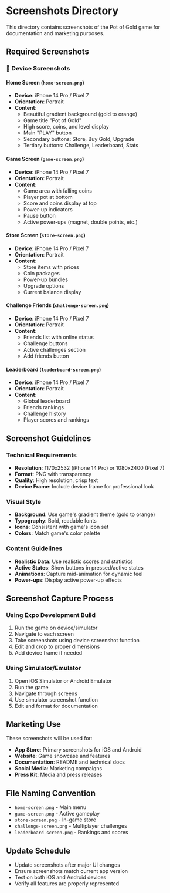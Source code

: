 # Screenshots Directory

This directory contains screenshots of the Pot of Gold game for documentation and marketing purposes.

## Required Screenshots

### 📱 Device Screenshots

#### Home Screen (`home-screen.png`)
- **Device**: iPhone 14 Pro / Pixel 7
- **Orientation**: Portrait
- **Content**: 
  - Beautiful gradient background (gold to orange)
  - Game title "Pot of Gold"
  - High score, coins, and level display
  - Main "PLAY" button
  - Secondary buttons: Store, Buy Gold, Upgrade
  - Tertiary buttons: Challenge, Leaderboard, Stats

#### Game Screen (`game-screen.png`)
- **Device**: iPhone 14 Pro / Pixel 7
- **Orientation**: Portrait
- **Content**:
  - Game area with falling coins
  - Player pot at bottom
  - Score and coins display at top
  - Power-up indicators
  - Pause button
  - Active power-ups (magnet, double points, etc.)

#### Store Screen (`store-screen.png`)
- **Device**: iPhone 14 Pro / Pixel 7
- **Orientation**: Portrait
- **Content**:
  - Store items with prices
  - Coin packages
  - Power-up bundles
  - Upgrade options
  - Current balance display

#### Challenge Friends (`challenge-screen.png`)
- **Device**: iPhone 14 Pro / Pixel 7
- **Orientation**: Portrait
- **Content**:
  - Friends list with online status
  - Challenge buttons
  - Active challenges section
  - Add friends button

#### Leaderboard (`leaderboard-screen.png`)
- **Device**: iPhone 14 Pro / Pixel 7
- **Orientation**: Portrait
- **Content**:
  - Global leaderboard
  - Friends rankings
  - Challenge history
  - Player scores and rankings

## Screenshot Guidelines

### Technical Requirements
- **Resolution**: 1170x2532 (iPhone 14 Pro) or 1080x2400 (Pixel 7)
- **Format**: PNG with transparency
- **Quality**: High resolution, crisp text
- **Device Frame**: Include device frame for professional look

### Visual Style
- **Background**: Use game's gradient theme (gold to orange)
- **Typography**: Bold, readable fonts
- **Icons**: Consistent with game's icon set
- **Colors**: Match game's color palette

### Content Guidelines
- **Realistic Data**: Use realistic scores and statistics
- **Active States**: Show buttons in pressed/active states
- **Animations**: Capture mid-animation for dynamic feel
- **Power-ups**: Display active power-up effects

## Screenshot Capture Process

### Using Expo Development Build
1. Run the game on device/simulator
2. Navigate to each screen
3. Take screenshots using device screenshot function
4. Edit and crop to proper dimensions
5. Add device frame if needed

### Using Simulator/Emulator
1. Open iOS Simulator or Android Emulator
2. Run the game
3. Navigate through screens
4. Use simulator screenshot function
5. Edit and format for documentation

## Marketing Use

These screenshots will be used for:
- **App Store**: Primary screenshots for iOS and Android
- **Website**: Game showcase and features
- **Documentation**: README and technical docs
- **Social Media**: Marketing campaigns
- **Press Kit**: Media and press releases

## File Naming Convention
- `home-screen.png` - Main menu
- `game-screen.png` - Active gameplay
- `store-screen.png` - In-game store
- `challenge-screen.png` - Multiplayer challenges
- `leaderboard-screen.png` - Rankings and scores

## Update Schedule
- Update screenshots after major UI changes
- Ensure screenshots match current app version
- Test on both iOS and Android devices
- Verify all features are properly represented 